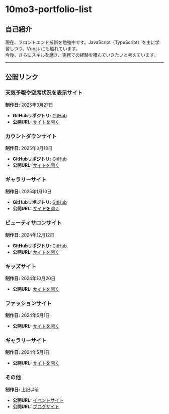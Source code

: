 # 10mo3-portfolio-list

## 自己紹介

現在、フロントエンド技術を勉強中です。JavaScript（TypeScript）を主に学習しつつ、Vue.js にも触れています。  
今後、さらにスキルを磨き、実務での経験を積んでいきたいと考えています。

---

## **公開リンク**
### 天気予報や空席状況を表示サイト  
**制作日:** 2025年3月27日  
- **GitHubリポジトリ:** [GitHub](https://github.com/10mo3o111/async-lab)  
- **公開URL:** [サイトを開く](https://10mo3o111.github.io/async-lab/)  

### カウントダウンサイト  
**制作日:** 2025年3月18日  
- **GitHubリポジトリ:** [GitHub](https://github.com/10mo3o111/2025-countdown)  
- **公開URL:** [サイトを開く](https://10mo3o111.github.io/2025-countdown/)  

### ギャラリーサイト  
**制作日:** 2025年1月10日  
- **GitHubリポジトリ:** [GitHub](https://github.com/10mo3o111/gallery-site-portfolio)  
- **公開URL:** [サイトを開く](https://10mo3o111.github.io/gallery-site-portfolio/)  

### ビューティサロンサイト  
**制作日:** 2024年12月12日  
- **GitHubリポジトリ:** [GitHub](https://github.com/10mo3o111/beauty-salon-portfolio)  
- **公開URL:** [サイトを開く](https://10mo3o111.github.io/beauty-salon-portfolio/)  

### キッズサイト  
**制作日:** 2024年10月20日  
- **公開URL:** [サイトを開く](https://productiont.github.io/kidsSite/)  

### ファッションサイト  
**制作日:** 2024年5月1日  
- **公開URL:** [サイトを開く](https://productiont.github.io/FashionCollection/)  

### ギャラリーサイト  
**制作日:** 2024年5月1日  
- **公開URL:** [サイトを開く](https://productiont.github.io/GallerySite/)  

### その他  
**制作日:** 上記以前  
- **公開URL:** [イベントサイト](https://productiont.github.io/eventSite/)  
- **公開URL:** [ブログサイト](https://productiont.github.io/blogSite/)  
